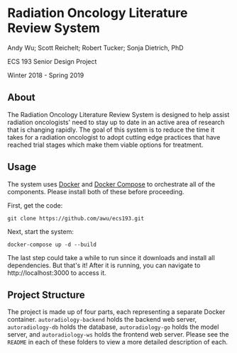 # Radiation Oncology Literature Review System
Andy Wu; Scott Reichelt; Robert Tucker; Sonja Dietrich, PhD

ECS 193 Senior Design Project

Winter 2018 - Spring 2019

## About
The Radiation Oncology Literature Review System is designed to help assist radiation oncologists' need to stay up to date in an active area of research that is changing rapidly. The goal of this system is to reduce the time it takes for a radiation oncologist to adopt cutting edge practices that have reached trial stages which make them viable options for treatment.

## Usage
The system uses [Docker](https://www.docker.com/products/docker-desktop) and [Docker Compose](https://docs.docker.com/compose/) to orchestrate all of the components. Please install both of these before proceeding.

First, get the code:
```
git clone https://github.com/awu/ecs193.git
```

Next, start the system:
```
docker-compose up -d --build
```

The last step could take a while to run since it downloads and install all dependencies. But that's it! After it is running, you can navigate to http://localhost:3000 to access it.

## Project Structure
The project is made up of four parts, each representing a separate Docker container. `autoradiology-backend` holds the backend web server, `autoradiology-db` holds the database, `autoradiology-go` holds the model server, and `autoradiology-ws` holds the frontend web server. Please see the `README` in each of these folders to view a more detailed description of each.
